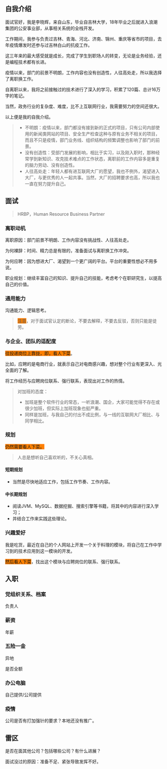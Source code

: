 ## 自我介绍

面试官好，我是李晓辉，来自山东，毕业自吉林大学，18年毕业之后就进入浪潮集团的公安事业部，从事相关系统的全栈开发。

工作期间，我参与负责过吉林、青海、河北、济南、锦州、重庆等省市的项目，去年疫情爆发时还参与过吉林白山的抗疫工作。

这三年来的最大感受就是成长，完成了学生到职场人的转变，无论是业务经验，还是编程技术都有长进。

疫情以来，部门的前景不明朗，工作内容也没有创造性，人往高处走，所以我选择了离职换工作。

自离职以来，我将之前接触过的技术进行了深入的学习，积累了120篇、总计16万字的笔记。

当然，政务行业的复杂度、难度，比不上互联网行业，我需要努力的空间还很大。

以上便是我的自我介绍。

> - 不明朗：疫情以来，部门都没有接到新的正式的项目，只有公司内部使用的新闻类网站的项目、安全生产检查这种与原有业务不相关的项目，而且不只是疫情，部门业务线、组织结构的频繁调整也影响了部门的前景。
> - 没有创造性：受部门发展的影响，相比于实习，以及刚入职时，那种经常学到新知识、攻克技术难点的工作状态，离职前的工作内容多是重复的脑力劳动、没有创造性。
> - 人往高处走：年轻人都有进互联网大厂的愿望，我也不例外，渴望进入大厂，与更优秀的人一起共事。当然，大厂的招聘要求也高，所以我也一直在努力提升自己。



## 面试

> HRBP，Human Resource Business Partner

### 离职动机

离职原因：部门前景不明朗、工作内容没有挑战性、人往高处走。

为何裸辞：时间、精力总是有限的，准备面试与离职换工作冲突。

为何应聘：因为想进大厂、渴望到一个更广阔的平台。平台的重要性想必不用多说。

职业规划：继续丰富自己的知识、提升自己的技能，考虑考个在职研究生，以提高自己的价值。

### 通用能力

沟通能力、逻辑思考。

> <span style=background:#ff8000>注意</span>，对于面试官认定的断论，不要去解释，不要去反驳，否则只能是徒劳。

### 与企业、团队的适配度

<span style=background:#ff8000>往投递岗位上靠拢，即，看人下菜</span>。

比如，应聘的是电商行业，就表示自己对电商感兴趣，想对整个行业有更深入、光全面的了解。

将工作经历与应聘岗位联系、强行联系，表现出对工作的热情。

> 对加班的态度：
>
> - 加班是整个软件行业的常态，一听浪潮、国企，大家可能觉得不存在或很少加班，但实际上加班现象也挺严重。
> - 同样是加班，与我自己的付出不成比例，与一线的互联网大厂相比、与同学相比。

### 规划

<span style=background:#ff8000>仍然需要看人下菜。</span>

> 人总是想听自己喜欢听的，不关心真相。

#### 短期规划

- 当然是尽快地适应工作，包括工作节奏、工作内容。

#### 中长期规划

- 阅读JVM、MySQL、数据挖掘、搜索引擎等书籍，将其中的内容进行深入学习；
- 并结合工作来实践这些理论。

### 兴趣爱好

我是吃货，最近在自己的个人网站上开发一个关于料理的模块，将自己在工作中学习到的技术应用到这一模块的开发。

<span style=background:#ff8000>然后看人下菜</span>，找出这个模块与应聘岗位的联系、强行联系。



## 入职

### 党组织关系、档案

负责人

### 薪资

年薪

### 五险一金

异地

是否全额

### 办公电脑

自己提供/公司提供

### 疫情

公司是否有打加强针的要求？本地还没有推广。



## 雷区

是否在面其他公司？包括哪些公司？有什么进展？

面试没过的原因：准备不足、紧张导致发挥不好。
